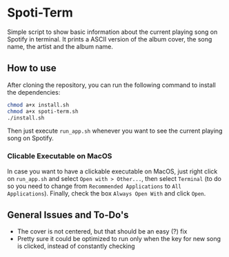 # Spoti-Term
Simple script to show basic information about the current playing song on Spotify in terminal. It prints a ASCII version of the album cover, the song name, the artist and the album name.
## How to use
After cloning the repository, you can run the following command to install the dependencies:
```bash
chmod a+x install.sh
chmod a+x spoti-term.sh
./install.sh
```
Then just execute `run_app.sh` whenever you want to see the current playing song on Spotify.

### Clicable Executable on MacOS
In case you want to have a clickable executable on MacOS, just right click on `run_app.sh` and select `Open with > Other...`, then select `Terminal` (to do so you need to change from `Recommended Applications` to `All Applications`). Finally, check the box `Always Open With` and click `Open`.

## General Issues and To-Do's
- The cover is not centered, but that should be an easy (?) fix
- Pretty sure it could be optimized to run only when the key for new song is clicked, instead of constantly checking
